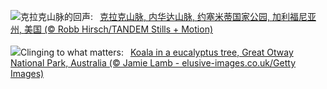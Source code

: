 ![](https://www.bing.com/th?id=OHR.YosemiteClark_ZH-CN7179533292_UHD.jpg&w=1000)克拉克山脉的回声:&nbsp;&ensp;[克拉克山脉, 内华达山脉, 约塞米蒂国家公园, 加利福尼亚州, 美国 (© Robb Hirsch/TANDEM Stills + Motion)](https://www.bing.com/th?id=OHR.YosemiteClark_ZH-CN7179533292_UHD.jpg)
<br><br/>
![](https://www.bing.com/th?id=OHR.EucalyptusKoala_EN-US8743417111_UHD.jpg&w=1000)Clinging to what matters:&nbsp;&ensp;[Koala in a eucalyptus tree, Great Otway National Park, Australia (© Jamie Lamb - elusive-images.co.uk/Getty Images)](https://www.bing.com/th?id=OHR.EucalyptusKoala_EN-US8743417111_UHD.jpg)
<br><br/>
